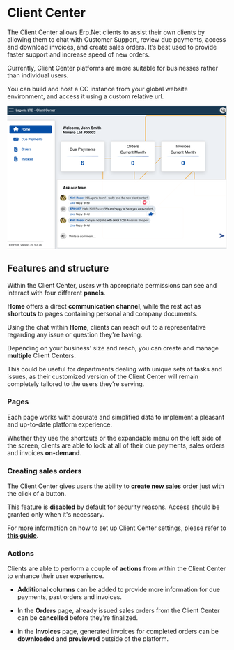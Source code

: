 # Client Center

The Client Center allows Erp.Net clients to assist their own clients by allowing them to chat with Customer Support, review due payments, access and download invoices, and create sales orders. It’s best used to provide faster support and increase speed of new orders.

Currently, Client Center platforms are more suitable for businesses rather than individual users. 

You can build and host a CC instance from your global website environment, and access it using a custom relative url.

![picture](pictures/intro.png)

## Features and structure

Within the Client Center, users with appropriate permissions can see and interact with four different **panels**. 

**Home** offers a direct **communication channel**, while the rest act as **shortcuts** to pages containing personal and company documents.

Using the chat within **Home**, clients can reach out to a representative regarding any issue or question they're having.

Depending on your business' size and reach, you can create and manage **multiple** Client Centers. 

This could be useful for departments dealing with unique sets of tasks and issues, as their customized version of the Client Center will remain completely tailored to the users they’re serving.

### Pages

Each page works with accurate and simplified data to implement a pleasant and up-to-date platform experience. 

Whether they use the shortcuts or the expandable menu on the left side of the screen, clients are able to look at all of their due payments, sales orders and invoices **on-demand**.

### Creating sales orders

The Client Center gives users the ability to **[create new sales](how-to/create-new-order.md)** order just with the click of a button.

This feature is **disabled** by default for security reasons. Access should be granted only when it's necessary.

For more information on how to set up Client Center settings, please refer to **[this guide](how-to/apply-platform-settings.md)**.

### Actions

Clients are able to perform a couple of **actions** from within the Client Center to enhance their user experience.

- **Additional columns** can be added to provide more information for due payments, past orders and invoices.

- In the **Orders** page, already issued sales orders from the Client Center can be **cancelled** before they're finalized.

- In the **Invoices** page, generated invoices for completed orders can be **downloaded** and **previewed** outside of the platform.
